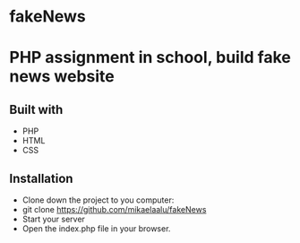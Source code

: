 # fakeNews

# PHP assignment in school, build fake news website


## Built with 
* PHP
* HTML
* CSS


## Installation 

* Clone down the project to you computer:
* git clone https://github.com/mikaelaalu/fakeNews
* Start your server
* Open the index.php file in your browser.

